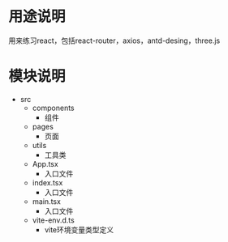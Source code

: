 # 用途说明
用来练习react，包括react-router，axios，antd-desing，three.js

# 模块说明
- src
  - components
    - 组件
  - pages
    - 页面
  - utils
    - 工具类
  - App.tsx
    - 入口文件
  - index.tsx
    - 入口文件
  - main.tsx
    - 入口文件
  - vite-env.d.ts
    - vite环境变量类型定义